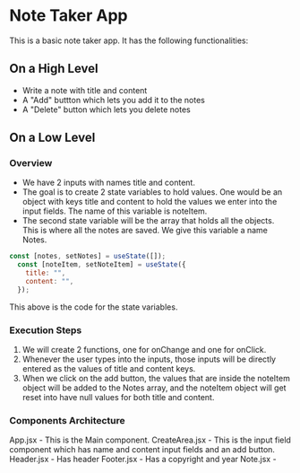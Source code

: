 # Note Taker App

This is a basic note taker app. It has the following functionalities:

## On a High Level
 - Write a note with title and content
 - A "Add" buttton which lets you add it to the notes
 - A "Delete" button which lets you delete notes

## On a Low Level
 
### Overview
- We have 2 inputs with names title and content. 
- The goal is to create 2 state variables to hold values. One would be an object with keys title and content to hold the values we enter into the input fields. The name of this variable is noteItem.
- The second state variable will be the array that holds all the objects. This is where all the notes are saved. We give this variable a name Notes.

``` jsx
const [notes, setNotes] = useState([]);
  const [noteItem, setNoteItem] = useState({
    title: "",
    content: "",
  });
  ```
This above is the code for the state variables.

### Execution Steps
1. We will create 2 functions, one for onChange and one for onClick. 
2. Whenever the user types into the inputs, those inputs will be directly entered as the values of  title and content keys.
3. When we click on the add button, the values that are inside the noteItem object will be added to the Notes array, and the noteItem object will get reset into have null values for both title and content.

### Components Architecture
App.jsx - This is the Main component.
CreateArea.jsx - This is the input field component which has name and content input fields and an add button.
Header.jsx - Has header
Footer.jsx - Has a copyright and year
Note.jsx - 